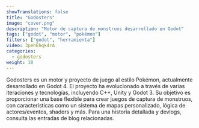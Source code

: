 ```yaml
---
showTranslations: false
title: "Godosters"
image: "cover.png"
description: "Motor de captura de monstruos desarrollado en Godot"
tags: ["godot", "motor", "pokémon"]
filters: ["godot", "herramienta"]
video: 3pehEhqk4rA
categories:
  - godosters
weight: 10
---
```

Godosters es un motor y proyecto de juego al estilo Pokémon, actualmente desarrollado en Godot 4. El proyecto ha evolucionado a través de varias iteraciones y tecnologías, incluyendo C++, Unity y Godot 3. Su objetivo es proporcionar una base flexible para crear juegos de captura de monstruos, con características como un sistema de mapas personalizado, lógica de actores/eventos, shaders y más. Para una historia detallada y devlogs, consulta las entradas de blog relacionadas.
